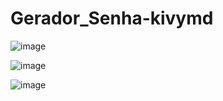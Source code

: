 # Gerador_Senha-kivymd

![image](https://user-images.githubusercontent.com/110608654/217697081-28043dbf-14a0-4316-927f-989d98073755.png)

![image](https://user-images.githubusercontent.com/110608654/217697123-cafe2b0c-8d46-429c-802d-fe7d91115f5c.png)

![image](https://user-images.githubusercontent.com/110608654/217697193-b8669577-fbeb-41ab-ab0f-eea7b72a9b38.png)

